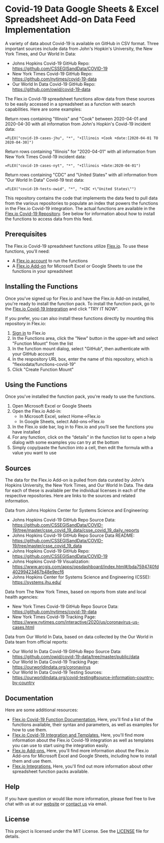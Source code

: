 # Covid-19 Data Google Sheets & Excel Spreadsheet Add-on Data Feed Implementation

A variety of data about Covid-19 is available on GitHub in CSV format. Three important sources include data from John's Hopkin's University, the New York Times, and Our World In Data:

* Johns Hopkins Covid-19 GitHub Repo: https://github.com/CSSEGISandData/COVID-19
* New York Times Covid-19 GitHub Repo: https://github.com/nytimes/covid-19-data
* Our World In Data Covid-19 GitHub Repo: https://github.com/owid/covid-19-data

The Flex.io Covid-19 spreadsheet functions allow data from these sources to be easily accessed in a spreadsheet as a function with search capabilities. Here are some examples:

Return rows containing "Illinois" and "Cook" between 2020-04-01 and 2020-04-30 with all information from John's Hopkin's Covid-19 incident data:
```
=FLEX("covid-19-cases-jhu", "*", "+Illinois +Cook +date:[2020-04-01 TO 2020-04-30]")
```

Return rows containing "Illinois" for "2020-04-01" with all information from New York Times Covid-19 incident data:
```
=FLEX("covid-19-cases-nyt", "*", "+Illinois +date:2020-04-01")
```

Return rows containing "CDC" and "United States" with all information from "Our World In Data" Covid-19 test data:
```
=FLEX("covid-19-tests-owid", "*", "+CDC +\"United States\"")
```

This repository contains the code that implements the data feed to pull data from the various repositories to populate an index that powers the functions in the Flex.io Covid-19 integration. The actual functions are available in the [Flex.io Covid-19 Repository](https://github.com/flexiodata/functions-covid-19). See below for information about how to install the functions to access data from this feed.

## Prerequisites

The Flex.io Covid-19 spreadsheet functions utilize [Flex.io](https://www.flex.io). To use these functions, you'll need:

* A [Flex.io account](https://www.flex.io/app/signup) to run the functions
* A [Flex.io Add-on](https://www.flex.io/add-ons) for Microsoft Excel or Google Sheets to use the functions in your spreadsheet

## Installing the Functions

Once you've signed up for Flex.io and have the Flex.io Add-on installed, you're ready to install the function pack. To install the function pack, go to the [Flex.io Covid-19 Integration](https://www.flex.io/integrations/covid-19) and click "TRY IT NOW".

If you prefer, you can also install these functions directly by mounting this repository in Flex.io:

1. [Sign in](https://www.flex.io/app/signin) to Flex.io
2. In the Functions area, click the "New" button in the upper-left and select "Function Mount" from the list
3. In the function mount dialog, select "GitHub", then authenticate with your GitHub account
4. In the respository URL box, enter the name of this repository, which is "flexiodata/functions-covid-19"
5. Click "Create Function Mount"

## Using the Functions

Once you've installed the function pack, you're ready to use the functions.

1. Open Microsoft Excel or Google Sheets
2. Open the Flex.io Add-in:
   - In Microsoft Excel, select Home->Flex.io
   - In Google Sheets, select Add-ons->Flex.io
3. In the Flex.io side bar, log in to Flex.io and you’ll see the functions you have installed
4. For any function, click on the “details” in the function list to open a help dialog with some examples you can try at the bottom
5. Simply copy/paste the function into a cell, then edit the formula with a value you want to use

## Sources

The data for the Flex.io Add-on is pulled from data curated by John's Hopkins University, the New York Times, and Our World In Data. The data for each of these is available per the individual licenses in each of the respective repositories. Here are links to the sources and related information.

Data from Johns Hopkins Center for Systems Science and Engineering:
  * Johns Hopkins Covid-19 GitHub Repo Source Data: \
    https://github.com/CSSEGISandData/COVID-19/tree/master/csse_covid_19_data/csse_covid_19_daily_reports
  * Johns Hopkins Covid-19 GitHub Repo Source Data README: \
    https://github.com/CSSEGISandData/COVID-19/tree/master/csse_covid_19_data
  * Johns Hopkins Covid-19 GitHub Repo: \
    https://github.com/CSSEGISandData/COVID-19
  * Johns Hopkins Covid-19 Visualization: \
    https://www.arcgis.com/apps/opsdashboard/index.html#/bda7594740fd40299423467b48e9ecf6
  * Johns Hopkins Center for Systems Science and Engineering (CSSE): \
    https://systems.jhu.edu/

Data from The New York Times, based on reports from state and local health agencies:
  * New York Times Covid-19 GitHub Repo Source Data: \
    https://github.com/nytimes/covid-19-data
  * New York Times Covid-19 Tracking Page: \
    https://www.nytimes.com/interactive/2020/us/coronavirus-us-cases.html

Data from Our World In Data, based on data collected by the Our World in Data team from official reports:
  * Our World In Data Covid-19 GitHub Repo Source Data: \
    https://github.com/owid/covid-19-data/tree/master/public/data
  * Our World In Data Covid-19 Tracking Page: \
    https://ourworldindata.org/coronavirus
  * Our World In Data Covid-19 Testing Sources: \
    https://ourworldindata.org/covid-testing#source-information-country-by-country

## Documentation

Here are some additional resources:

* [Flex.io Covid-19 Function Documentation.](https://www.flex.io/integrations/covid-19/functions-and-syntax/) Here, you'll find a list of the functions available, their syntax and parameters, as well as examples for how to use them.
* [Flex.io Covid-19 Integration and Templates.](https://www.flex.io/integrations/covid-19/) Here, you'll find more information about the Flex.io Covid-19 integration as well as templates you can use to start using the integration easily.
* [Flex.io Add-ons.](https://www.flex.io/add-ons) Here, you'll find more information about the Flex.io Add-ons for Microsoft Excel and Google Sheets, including how to install them and use them.
* [Flex.io Integrations.](https://www.flex.io/integrations) Here, you'll find out more information about other spreadsheet function packs available.

## Help

If you have question or would like more information, please feel free to live chat with us at our [website](https://www.flex.io) or [contact us](https://www.flex.io/about#contact-us) via email.

## License

This project is licensed under the MIT License. See the [LICENSE](LICENSE) file for details.
